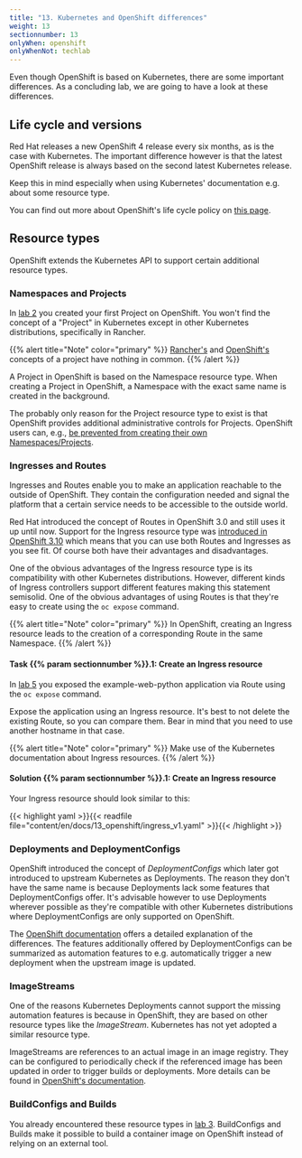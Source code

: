 ```yaml
---
title: "13. Kubernetes and OpenShift differences"
weight: 13
sectionnumber: 13
onlyWhen: openshift
onlyWhenNot: techlab
---
```


Even though OpenShift is based on Kubernetes, there are some important differences.
As a concluding lab, we are going to have a look at these differences.


## Life cycle and versions

Red Hat releases a new OpenShift 4 release every six months, as is the case with Kubernetes.
The important difference however is that the latest OpenShift release is always based on the second latest Kubernetes release.

Keep this in mind especially when using Kubernetes' documentation e.g. about some resource type.

You can find out more about OpenShift's life cycle policy on [this page](https://access.redhat.com/support/policy/updates/openshift/).


## Resource types

OpenShift extends the Kubernetes API to support certain additional resource types.


### Namespaces and Projects

In [lab 2](../02/) you created your first Project on OpenShift.
You won't find the concept of a "Project" in Kubernetes except in other Kubernetes distributions, specifically in Rancher.

{{% alert title="Note" color="primary" %}}
[Rancher's](https://rancher.com/docs/rancher/v2.x/en/cluster-admin/projects-and-namespaces/#about-projects) and [OpenShift's](https://docs.openshift.com/container-platform/latest/rest_api/project_apis/project-apis-index.html) concepts of a project have nothing in common.
{{% /alert %}}

A Project in OpenShift is based on the Namespace resource type.
When creating a Project in OpenShift, a Namespace with the exact same name is created in the background.

The probably only reason for the Project resource type to exist is that OpenShift provides additional administrative controls for Projects.
OpenShift users can, e.g., [be prevented from creating their own Namespaces/Projects](https://docs.openshift.com/container-platform/latest/applications/projects/configuring-project-creation.html#disabling-project-self-provisioning_configuring-project-creation).


### Ingresses and Routes

Ingresses and Routes enable you to make an application reachable to the outside of OpenShift.
They contain the configuration needed and signal the platform that a certain service needs to be accessible to the outside world.

Red Hat introduced the concept of Routes in OpenShift 3.0 and still uses it up until now.
Support for the Ingress resource type was [introduced in OpenShift 3.10](https://docs.openshift.com/container-platform/3.10/release_notes/ocp_3_10_release_notes.html#ocp-310-support-for-kubernetes-ingress-objects) which means that you can use both Routes and Ingresses as you see fit. Of course both have their advantages and disadvantages.

One of the obvious advantages of the Ingress resource type is its compatibility with other Kubernetes distributions.
However, different kinds of Ingress controllers support different features making this statement semisolid.
One of the obvious advantages of using Routes is that they're easy to create using the `oc expose` command.

{{% alert title="Note" color="primary" %}}
In OpenShift, creating an Ingress resource leads to the creation of a corresponding Route in the same Namespace.
{{% /alert %}}


#### Task {{% param sectionnumber %}}.1: Create an Ingress resource

In [lab 5](../05/) you exposed the example-web-python application via Route using the `oc expose` command.

Expose the application using an Ingress resource.
It's best to not delete the existing Route, so you can compare them.
Bear in mind that you need to use another hostname in that case.

{{% alert title="Note" color="primary" %}}
Make use of the Kubernetes documentation about Ingress resources.
{{% /alert %}}


#### Solution {{% param sectionnumber %}}.1: Create an Ingress resource

Your Ingress resource should look similar to this:

{{< highlight yaml >}}{{< readfile file="content/en/docs/13_openshift/ingress_v1.yaml" >}}{{< /highlight >}}


### Deployments and DeploymentConfigs

OpenShift introduced the concept of _DeploymentConfigs_ which later got introduced to upstream Kubernetes as Deployments.
The reason they don't have the same name is because Deployments lack some features that DeploymentConfigs offer.
It's advisable however to use Deployments wherever possible as they're compatible with other Kubernetes distributions where DeploymentConfigs are only supported on OpenShift.

The [OpenShift documentation](https://docs.openshift.com/container-platform/latest/applications/deployments/what-deployments-are.html) offers a detailed explanation of the differences.
The features additionally offered by DeploymentConfigs can be summarized as automation features to e.g. automatically trigger a new deployment when the upstream image is updated.


### ImageStreams

One of the reasons Kubernetes Deployments cannot support the missing automation features is because in OpenShift, they are based on other resource types like the _ImageStream_.
Kubernetes has not yet adopted a similar resource type.

ImageStreams are references to an actual image in an image registry.
They can be configured to periodically check if the referenced image has been updated in order to trigger builds or deployments.
More details can be found in [OpenShift's documentation](https://docs.openshift.com/container-platform/latest/openshift_images/images-understand.html#images-imagestream-use_images-understand).


### BuildConfigs and Builds

You already encountered these resource types in [lab 3](../03/). BuildConfigs and Builds make it possible to build a container image on OpenShift instead of relying on an external tool.
